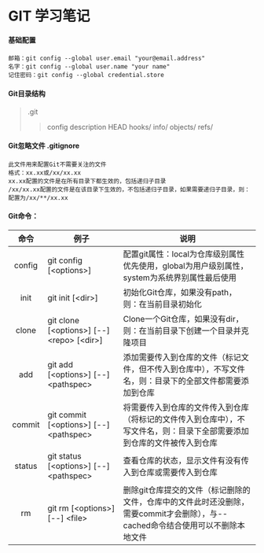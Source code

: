 # GIT 学习笔记

#### 基础配置
```
邮箱：git config --global user.email "your@email.address"
名字：git config --global user.name "your name" 
记住密码：git config --global credential.store
```

#### Git目录结构
> .git
>> config
>> description
>> HEAD
>> hooks/
>> info/
>> objects/
>> refs/

#### Git忽略文件 .gitignore
```
此文件用来配置Git不需要关注的文件
格式：xx.xx或/xx/xx.xx
xx.xx配置的文件是在所有目录下都生效的，包括递归子目录
/xx/xx.xx配置的文件是在该目录下生效的，不包括递归子目录，如果需要递归子目录，则：配置为/xx/**/xx.xx
```

#### Git命令：
|命令|例子|说明|
|:---:|---|---|
|config|git config [\<options\>]|配置git属性：local为仓库级别属性优先使用，global为用户级别属性，system为系统界别属性最后使用|
|init|git init [\<dir\>]|初始化Git仓库，如果没有path，则：在当前目录初始化|
|clone|git clone [\<options\>] [--] \<repo\> [\<dir\>]|Clone一个Git仓库，如果没有dir，则：在当前目录下创建一个目录并克隆项目|
|add|git add [\<options\>] [--] \<pathspec\>|添加需要传入到仓库的文件（标记文件，但不传入到仓库中），不写文件名，则：目录下的全部文件都需要添加到仓库|
|commit|git commit [\<options\>] [--] \<pathspec\>|将需要传入到仓库的文件传入到仓库（将标记的文件传入到仓库中），不写文件名，则：目录下全部需要添加到仓库的文件被传入到仓库|
|status|git status [\<options\>] [--] \<pathspec\>|查看仓库的状态，显示文件有没有传入到仓库或需要传入到仓库|
|rm|git rm [\<options\>] [--] \<file\>|删除git仓库提交的文件（标记删除的文件，仓库中的文件此时还没删除，需要commit才会删除），与--cached命令结合使用可以不删除本地文件|